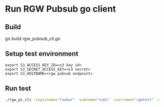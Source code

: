# Run RGW Pubsub go client

## Build
go build rgw_pubsub_cli.go

## Setup test environment

```console
export S3_ACCESS_KEY_ID=<s3 key id>
export S3_SECRET_ACCESS_KEY=<s3 secret>
export S3_HOSTNAME=<rgw pubsub endpoint>
```
## Run test

```bash
./rgw_ps_cli -topicname="foobar" -subname="sub1" -username="rgwtest" -cleanup=true -v 10
```
